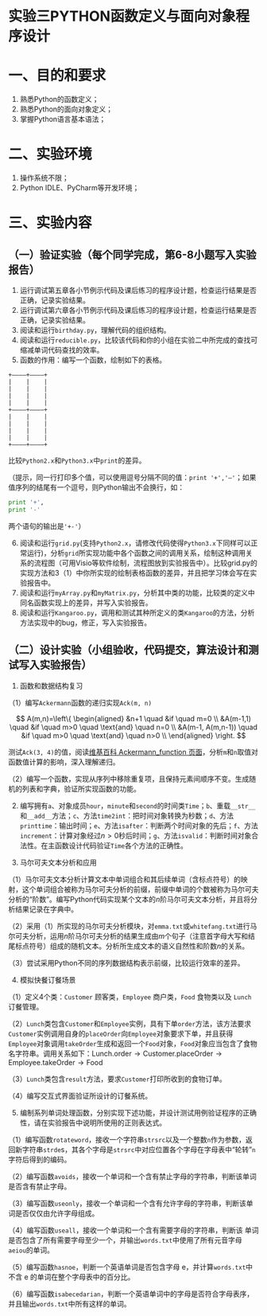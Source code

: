 # 实验三PYTHON函数定义与面向对象程序设计
# 一、目的和要求

1. 熟悉Python的函数定义；
2. 熟悉Python的面向对象定义；
3. 掌握Python语言基本语法；

# 二、实验环境

1. 操作系统不限；
2. Python IDLE、PyCharm等开发环境；

# 三、实验内容
## （一）验证实验（每个同学完成，第6-8小题写入实验报告）

1. 运行调试第五章各小节例示代码及课后练习的程序设计题，检查运行结果是否正确，记录实验结果。
2. 运行调试第六章各小节例示代码及课后练习的程序设计题，检查运行结果是否正确，记录实验结果。
3. 阅读和运行`birthday.py`，理解代码的组织结构。
4. 阅读和运行`reducible.py`，比较该代码和你的小组在实验二中所完成的查找可缩减单词代码查找的效率。
5. 函数的作用：编写一个函数，绘制如下的表格。
```
+————+————+
|    |    |
|    |    |
|    |    |
|    |    |
+————+————+
|    |    |
|    |    |
|    |    |
|    |    |
+————+————+
```

比较`Python2.x`和`Python3.x`中`print`的差异。

（提示，同一行打印多个值，可以使用逗号分隔不同的值：`print '+','—'`；如果值序列的结尾有一个逗号，则Python输出不会换行，如：
```python
print '+',
print '-'
```
两个语句的输出是`'+-'`）

6. 阅读和运行`grid.py`(支持`Python2.x`，请修改代码使得`Python3.x`下同样可以正常运行)，分析`grid`所实现功能中各个函数之间的调用关系，绘制这种调用关系的流程图（可用Visio等软件绘制，流程图放到实验报告中）。比较grid.py的实现方法和3（1）中你所实现的绘制表格函数的差异，并且把学习体会写在实验报告中。
7. 阅读和运行`myArray.py`和`myMatrix.py`，分析其中类的功能，比较类的定义中同名函数实现上的差异，并写入实验报告。
8. 阅读和运行`Kangaroo.py`，调用和测试其种所定义的类`Kangaroo`的方法，分析方法实现中的bug，修正，写入实验报告。

## （二）设计实验（小组验收，代码提交，算法设计和测试写入实验报告）
1. 函数和数据结构复习

（1）编写`Ackermann`函数的递归实现`Ack(m, n)`

$$
A(m,n)=\left\{
\begin{aligned}
&n+1 \quad &if \quad m=0 \\
&A(m-1,1) \quad &if \quad m>0 \quad \text{and} \quad n=0 \\
&A(m-1, A(m,n-1)) \quad &if \quad m>0 \quad \text{and} \quad n>0 \\
\end{aligned}
\right.
$$

测试`Ack(3, 4)`的值，阅读[维基百科 Ackermann_function 页面](https://en.wikipedia.org/wiki/Ackermann_function)，分析`m`和`n`取值对函数值计算的影响，深入理解递归。

（2）编写一个函数，实现从序列中移除重复项，且保持元素间顺序不变。生成随机的列表和字典，验证所实现函数的功能。

2. 编写拥有`a`、对象成员`hour`，`minute`和`second`的时间类`Time`；`b`、重载`__str__`和`__add__`方法；`c`、方法`time2int`：把时间对象转换为秒数；`d`、方法`printtime`：输出时间；`e`、方法`isafter`：判断两个时间对象的先后；`f`、方法`increment`：计算对象经过$n>0$秒后时间；`g`、方法`isvalid`：判断时间对象合法性。在主函数设计代码验证`Time`各个方法的正确性。

3. 马尔可夫文本分析和应用

（1）马尔可夫文本分析计算文本中单词组合和其后续单词（含标点符号）的映射，这个单词组合被称为马尔可夫分析的前缀，前缀中单词的个数被称为马尔可夫分析的“阶数”。编写Python代码实现某个文本的$n$阶马尔可夫文本分析，并且将分析结果记录在字典中。

（2）采用（1）所实现的马尔可夫分析模块，对`emma.txt`或`whitefang.txt`进行马尔可夫分析，运用$n$阶马尔可夫分析的结果生成由$m$个句子（注意首字母大写和结尾标点符号）组成的随机文本。分析所生成文本的语义自然性和阶数$n$的关系。

（3）尝试采用Python不同的序列数据结构表示前缀，比较运行效率的差异。

4. 模拟快餐订餐场景

（1）定义4个类：`Customer` 顾客类，`Employee` 商户类，`Food` 食物类以及 `Lunch` 订餐管理。

（2）`Lunch`类包含`Customer`和`Employee`实例，具有下单`order`方法，该方法要求`Customer`实例调用自身的`placeOrder`向`Employee`对象要求下单，并且获得`Employee`对象调用`takeOrder`生成和返回一个`Food`对象，`Food`对象应当包含了食物名字符串。调用关系如下：$\text{Lunch.order} \rightarrow \text{Customer.placeOrder} \rightarrow \text{Employee.takeOrder} \rightarrow \text{Food}$

（3）`Lunch`类包含`result`方法，要求`Customer`打印所收到的食物订单。

（4）编写交互式界面验证所设计的订餐系统。

5. 编制系列单词处理函数，分别实现下述功能，并设计测试用例验证程序的正确性，请在实验报告中说明所使用的正则表达式。

（1）编写函数`rotateword`，接收一个字符串`strsrc`以及一个整数`n`作为参数，返回新字符串`strde`s，其各个字母是`strsrc`中对应位置各个字母在字母表中“轮转”`n`字符后得到的编码。

（2）编写函数`avoids`，接收一个单词和一个含有禁止字母的字符串，判断该单词是否含有禁止字母。

（3）编写函数`useonly`，接收一个单词和一个含有允许字母的字符串，判断该单词是否仅仅由允许字母组成。

（4）编写函数`useall`，接收一个单词和一个含有需要字母的字符串，判断该
单词是否包含了所有需要字母至少一个，并输出`words.txt`中使用了所有元音字母`aeiou`的单词。

（5）编写函数`hasnoe`，判断一个英语单词是否包含字母 e，并计算`words.txt`中不含 e 的单词在整个字母表中的百分比。

（6）编写函数`isabecedarian`，判断一个英语单词中的字母是否符合字母表序，并且输出`words.txt`中所有这样的单词。